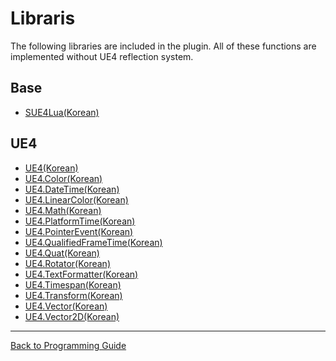 
Libraris
========

The following libraries are included in the plugin.
All of these functions are implemented without UE4 reflection system.

Base
----

* [SUE4Lua(Korean)](SUE4Lua_ko.md)

UE4
---

* [UE4(Korean)](UE4_ko.md)
* [UE4.Color(Korean)](UE4.Color_ko.md)
* [UE4.DateTime(Korean)](UE4.DateTime_ko.md)
* [UE4.LinearColor(Korean)](UE4.LinearColor_ko.md)
* [UE4.Math(Korean)](UE4.Math_ko.md)
* [UE4.PlatformTime(Korean)](UE4.PlatformTime_ko.md)
* [UE4.PointerEvent(Korean)](UE4.PointerEvent_ko.md)
* [UE4.QualifiedFrameTime(Korean)](UE4.QualifiedFrameTime_ko.md)
* [UE4.Quat(Korean)](UE4.Quat_ko.md)
* [UE4.Rotator(Korean)](UE4.Rotator_ko.md)
* [UE4.TextFormatter(Korean)](UE4.TextFormatter_ko.md)
* [UE4.Timespan(Korean)](UE4.Timespan_ko.md)
* [UE4.Transform(Korean)](UE4.Transform_ko.md)
* [UE4.Vector(Korean)](UE4.Vector_ko.md)
* [UE4.Vector2D(Korean)](UE4.Vector2D_ko.md)

------------------------------------------------
[Back to Programming Guide](ProgrammingGuide.md)